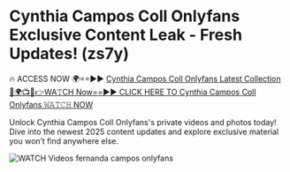 # Cynthia Campos Coll Onlyfans Exclusive Content Leak - Fresh Updates! (zs7y)

🔥 ACCESS NOW 🌍==►► <a href="https://tinyurl.com/3fjeunct" rel="nofollow">Cynthia Campos Coll Onlyfans Latest Collection</a></h3>
[🔴🌍📺📱👉WA𝚃CH Now==►► CLICK HERE TO Cynthia Campos Coll Onlyfans 𝚆𝙰𝚃𝙲𝙷 NOW](https://tinyurl.com/3fjeunct)

Unlock Cynthia Campos Coll Onlyfans's private videos and photos today! Dive into the newest 2025 content updates and explore exclusive material you won’t find anywhere else.


<a href="https://tinyurl.com/3fjeunct" rel="nofollow" data-target="animated-image.originalLink"><img src="https://camo.githubusercontent.com/8a4f000d20f83aca3bf7ec5f350d767afa0574a8a352519fd8cfa583a6f93a33/68747470733a2f2f692e696d6775722e636f6d2f644a486b345a712e676966" alt="WATCH Videos" data-canonical-src="https://i.imgur.com/dJHk4Zq.gif" style="max-width: 100%; display: inline-block;" data-target="animated-image.originalImage"></a>
fernanda campos onlyfans